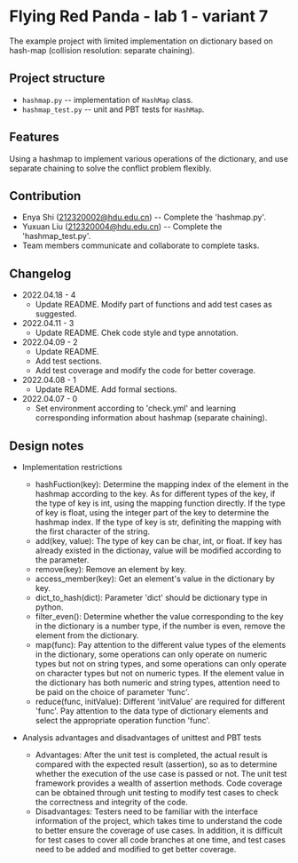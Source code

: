 # Flying Red Panda - lab 1 - variant 7

The example project with limited implementation on dictionary
based on hash-map (collision resolution: separate chaining).

## Project structure

- `hashmap.py` -- implementation of `HashMap` class.
- `hashmap_test.py` -- unit and PBT tests for `HashMap`.

## Features

Using a hashmap to implement various operations of the dictionary,
and use separate chaining to solve the conflict problem flexibly.

## Contribution

- Enya Shi (212320002@hdu.edu.cn) -- Complete the 'hashmap.py'.
- Yuxuan Liu (212320004@hdu.edu.cn) -- Complete the 'hashmap_test.py'.
- Team members communicate and collaborate to complete tasks.

## Changelog

- 2022.04.18 - 4
  - Update README. Modify part of functions and add test cases
  as suggested.
- 2022.04.11 - 3
  - Update README. Chek code style and type annotation.
- 2022.04.09 - 2
  - Update README.
  - Add test sections.
  - Add test coverage and modify the code for better coverage.
- 2022.04.08 - 1
  - Update README. Add formal sections.
- 2022.04.07 - 0
  - Set environment according to 'check.yml' and learning
  corresponding information about hashmap (separate chaining).

## Design notes

- Implementation restrictions
  - hashFuction(key): Determine the mapping index of the element
  in the hashmap according to the key. As for different types of
  the key, if the type of key is int, using the mapping function
  directly. If the type of key is float, using the integer part
  of the key to determine the hashmap index. If the type of key
  is str, definiting the mapping with the first character of the
  string.
  - add(key, value): The type of key can be char, int, or float.
  If key has already existed in the dictionay, value will be
  modified according to the parameter.
  - remove(key): Remove an element by key.
  - access_member(key): Get an element's value in the dictionary
  by key.
  - dict_to_hash(dict): Parameter 'dict' should be dictionary
  type in python.
  - filter_even(): Determine whether the value corresponding to
  the key in the dictionary is a number type, if the number is
  even, remove the element from the dictionary.
  - map(func): Pay attention to the different value types of the
  elements in the dictionary, some operations can only operate on
  numeric types but not on string types, and some operations can
  only operate on character types but not on numeric types. If
  the element value in the dictionary has both numeric and string
  types, attention need to be paid on the choice of parameter 'func'.
  - reduce(func, initValue): Different 'initValue' are required
  for different 'func'. Pay attention to the data type of dictionary
  elements and select the appropriate operation function 'func'.

- Analysis advantages and disadvantages of unittest and PBT tests
  - Advantages: After the unit test is completed, the actual result
  is compared with the expected result (assertion), so as to determine
  whether the execution of the use case is passed or not. The unit
  test framework provides a wealth of assertion methods. Code coverage
  can be obtained through unit testing to modify test cases to check
  the correctness and integrity of the code.
  - Disadvantages: Testers need to be familiar with the interface
  information of the project, which takes time to understand the
  code to better ensure the coverage of use cases. In addition, it
  is difficult for test cases to cover all code branches at one
  time, and test cases need to be added and modified to get better
  coverage.